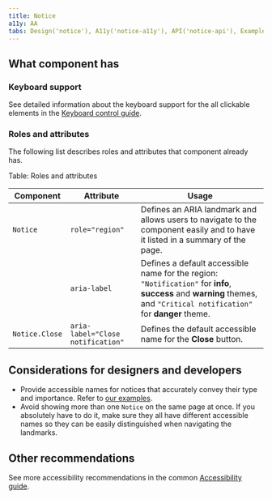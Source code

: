 ```yaml
---
title: Notice
a11y: AA
tabs: Design('notice'), A11y('notice-a11y'), API('notice-api'), Example('notice-code'), Changelog('notice-changelog')
---
```


## What component has

### Keyboard support

See detailed information about the keyboard support for the all clickable elements in the [Keyboard control guide](/core-principles/a11y/a11y-keyboard).

### Roles and attributes

The following list describes roles and attributes that component already has.

Table: Roles and attributes

| Component      | Attribute                          | Usage                                                                                                                                                                                                                               |
| -------------- | ---------------------------------- | ----------------------------------------------------------------------------------------------------------------------------------------------------------------------------------------------------------------------------------- |
| `Notice`       | `role="region"`                    | Defines an ARIA landmark and allows users to navigate to the component easily and to have it listed in a summary of the page. |
|                | `aria-label`                       | Defines a default accessible name for the region: `"Notification"` for **info**, **success** and **warning** themes, and `"Critical notification"` for **danger** theme. |
| `Notice.Close` | `aria-label="Close notification"`  | Defines the default accessible name for the **Close** button. |

## Considerations for designers and developers

- Provide accessible names for notices that accurately convey their type and importance. Refer to [our examples](./notice-code.md).
- Avoid showing more than one `Notice` on the same page at once. If you absolutely have to do it, make sure they all have different accessible names so they can be easily distinguished when navigating the landmarks.

## Other recommendations

See more accessibility recommendations in the common [Accessibility guide](/core-principles/a11y/a11y).
